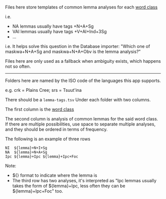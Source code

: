 Files here store templates of common lemma analyses for each [word class](../../../docs/glossary.md#word-class)

i.e. 
- NA lemmas usually have tags +N+A+Sg
- VAI lemmas usually have tags +V+AI+Ind+3Sg
- ...

i.e. It helps solve this question in the Database importer: "Which one of maskwa+N+A+Sg and maskwa+N+A+Obv is the lemma analysis?"

Files here are only used as a fallback when ambiguity exists, which happens not so often.

---

Folders here are named by the ISO code of the languages this app supports.

e.g. crk = Plains Cree; srs = Tsuut'ina

There should be a `lemma-tags.tsv` Under each folder with two columns.

The first column is the [word class](../../../docs/glossary.md#word-class)

The second column is analysis of common lemmas for the said word class. If there are multiple possibilities, 
use space to separate multiple analyses, and they should be ordered in terms of frequency.

The following is an example of three rows
```.tsv
NI  ${lemma}+N+I+Sg
NA  ${lemma}+N+A+Sg
Ipc ${lemma}+Ipc ${lemma}+Ipc+Foc
```

Note:
- ${} format to indicate where the lemma is 
- The third row has two analyses, it's interpreted as "Ipc lemmas usually takes the form of ${lemma}+Ipc, 
less often they can be ${lemma}+Ipc+Foc" too.